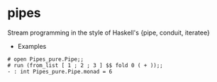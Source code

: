 # pipes
Stream programming in the style of Haskell's {pipe, conduit, iteratee}

* Examples
```
# open Pipes_pure.Pipe;;
# run (from_list [ 1 ; 2 ; 3 ] $$ fold 0 ( + ));;
- : int Pipes_pure.Pipe.monad = 6
```
